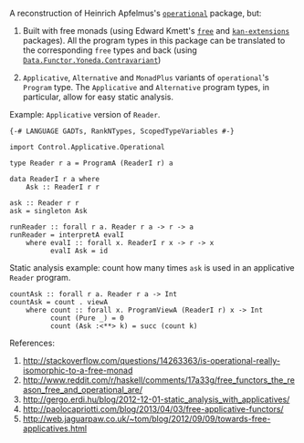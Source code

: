 A reconstruction of Heinrich Apfelmus's
[`operational`](http://hackage.haskell.org/package/operational)
package, but:

1. Built with free monads (using Edward Kmett's
   [`free`](http://hackage.haskell.org/package/free) and
   [`kan-extensions`](http://hackage.haskell.org/package/kan-extensions)
   packages).  All the program types in this package can be translated
   to the corresponding `free` types and back (using
   [`Data.Functor.Yoneda.Contravariant`](http://hackage.haskell.org/packages/archive/kan-extensions/latest/doc/html/Data-Functor-Yoneda-Contravariant.html))

2. `Applicative`, `Alternative` and `MonadPlus` variants of
   `operational`'s `Program` type.  The `Applicative` and
   `Alternative` program types, in particular, allow for easy static
   analysis.

Example: `Applicative` version of `Reader`.

    {-# LANGUAGE GADTs, RankNTypes, ScopedTypeVariables #-}

    import Control.Applicative.Operational

    type Reader r a = ProgramA (ReaderI r) a

    data ReaderI r a where
        Ask :: ReaderI r r

    ask :: Reader r r
    ask = singleton Ask

    runReader :: forall r a. Reader r a -> r -> a
    runReader = interpretA evalI
        where evalI :: forall x. ReaderI r x -> r -> x
              evalI Ask = id

Static analysis example: count how many times `ask` is used in an
applicative `Reader` program.

    countAsk :: forall r a. Reader r a -> Int
    countAsk = count . viewA
        where count :: forall x. ProgramViewA (ReaderI r) x -> Int
              count (Pure _) = 0
              count (Ask :<**> k) = succ (count k)

References:

1. http://stackoverflow.com/questions/14263363/is-operational-really-isomorphic-to-a-free-monad
2. http://www.reddit.com/r/haskell/comments/17a33g/free_functors_the_reason_free_and_operational_are/
3. http://gergo.erdi.hu/blog/2012-12-01-static_analysis_with_applicatives/
4. http://paolocapriotti.com/blog/2013/04/03/free-applicative-functors/
5. http://web.jaguarpaw.co.uk/~tom/blog/2012/09/09/towards-free-applicatives.html
